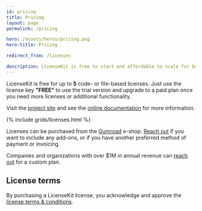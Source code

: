 ```yaml
---
id: pricing
title: Pricing
layout: page
permalink: /pricing

hero: /assets/heros/pricing.png
hero-title: Pricing

redirect_from: /licenses

description: LicenseKit is free to start and affordable to scale for both indies, startups and businesses.
---
```



LicenseKit is free for up to **5** code- or file-based licenses. Just use the license key **"FREE"** to use the trial version and upgrade to a paid plan once you need more licenses or additional functionality.

Visit the [project site]({{site.github_url}}) and see the [online documentation]({{site.documentation_url}}) for more information.

{% include grids/licenses.html %}

Licenses can be purchased from the [Gumroad]({{site.gumroad_url}}) e-shop. [Reach out](mailto:{{site.email}}?subject=LicenseKit%20License) if you want to include any add-ons, or if you have another preferred method of payment or invoicing.

Companies and organizations with over $1M in annual revenue can [reach out](mailto:{{site.email}}?subject=LicenseKit%20License) for a custom plan.


## License terms

By purchasing a LicenseKit license, you acknowledge and approve the [license terms & conditions](/licenses/terms-and-conditions).